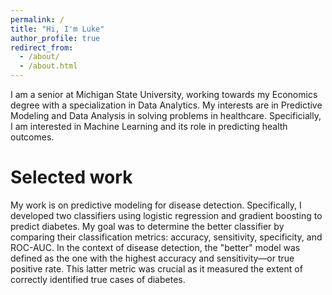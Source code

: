 ```yaml
---
permalink: /
title: "Hi, I'm Luke"
author_profile: true
redirect_from: 
  - /about/
  - /about.html
---
```


I am a senior at Michigan State University, working towards my Economics degree with a specialization in Data Analytics. My interests are in Predictive Modeling and Data Analysis in solving problems in healthcare. Specificially, I am interested in Machine Learning and its role in predicting health outcomes.

Selected work 
======

My work is on predictive modeling for disease detection. Specifically, I developed two classifiers using logistic regression and gradient boosting to predict diabetes. My goal was to determine the better classifier by comparing their classification metrics: accuracy, sensitivity, specificity, and ROC-AUC. In the context of disease detection, the "better" model was defined as the one with the highest accuracy and sensitivity—or true positive rate. This latter metric was crucial as it measured the extent of correctly identified true cases of diabetes.